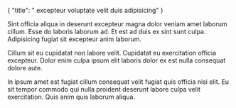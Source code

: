 {
  "title": " excepteur voluptate velit duis adipisicing"
}

Sint officia aliqua in deserunt excepteur magna dolor veniam amet laborum cillum. Esse do laboris laborum ad. Et est ad duis ex sint sunt culpa. Adipisicing fugiat sit excepteur anim laborum.

Cillum sit eu cupidatat non labore velit. Cupidatat eu exercitation officia excepteur. Dolor enim culpa ipsum elit laboris dolor ex est nulla consequat dolore aute.

In ipsum amet est fugiat cillum consequat velit fugiat quis officia nisi elit. Eu sit tempor commodo qui nulla proident deserunt labore culpa velit exercitation. Quis anim quis laborum aliqua.